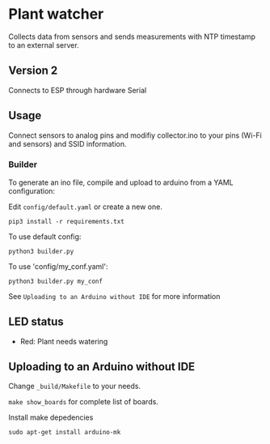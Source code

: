 # Plant watcher

Collects data from sensors and sends measurements with NTP timestamp to an external server.

## Version 2

Connects to ESP through hardware Serial

## Usage

Connect sensors to analog pins and modifiy collector.ino to your pins (Wi-Fi and sensors) and SSID information.

### Builder
To generate an ino file, compile and upload to arduino from a YAML configuration:

Edit `config/default.yaml` or create a new one.

`pip3 install -r requirements.txt`

To use default config:

`python3 builder.py`

To use 'config/my_conf.yaml':

`python3 builder.py my_conf`

See `Uploading to an Arduino without IDE` for more information


## LED status

* Red: Plant needs watering


## Uploading to an Arduino without IDE

Change `_build/Makefile` to your needs.

`make show_boards` for complete list of boards.

Install make depedencies

`sudo apt-get install arduino-mk`
